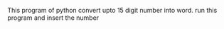 This program of python convert upto 15 digit number into word.
run this program and insert the number
